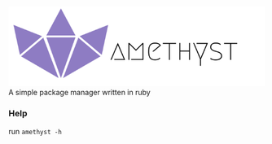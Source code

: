 ![alt text](https://raw.githubusercontent.com/jakeroggenbuck/amethyst/master/amethyst.png)
<br>A simple package manager written in ruby

### Help
run `amethyst -h`
